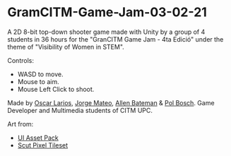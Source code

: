 # GramCITM-Game-Jam-03-02-21

A 2D 8-bit top-down shooter game made with Unity by a group of 4 students in 36 hours for the "GranCITM Game Jam - 4ta Edició" under the theme of "Visibility of Women in STEM".

Controls: 
- WASD to move. 
- Mouse to aim.
- Mouse Left Click to shoot.

Made by [Oscar Larios](https://github.com/Megaoski), [Jorge Mateo](https://github.com/senc1yo), [Allen Bateman](https://github.com/allenbateman) & [Pol Bosch](https://github.com/Xulu-u). Game Developer and Multimedia students of CITM UPC.

Art from:
- [UI Asset Pack](https://opengameart.org/content/ui-asset-pack)
- [Scut Pixel Tileset](https://scut.itch.io/7drl-tileset-2018)
